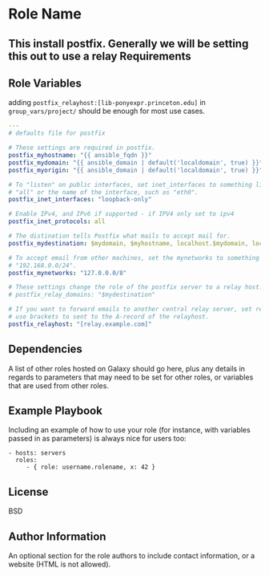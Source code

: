 Role Name
=========

This install postfix. Generally we will be setting this out to use a relay
Requirements
------------


Role Variables
--------------

adding
`postfix_relayhost:[lib-ponyexpr.princeton.edu]` in `group_vars/project/` should
be enough for most use cases.

```yaml
---
# defaults file for postfix

# These settings are required in postfix.
postfix_myhostname: "{{ ansible_fqdn }}"
postfix_mydomain: "{{ ansible_domain | default('localdomain', true) }}"
postfix_myorigin: "{{ ansible_domain | default('localdomain', true) }}"

# To "listen" on public interfaces, set inet_interfaces to something like
# "all" or the name of the interface, such as "eth0".
postfix_inet_interfaces: "loopback-only"

# Enable IPv4, and IPv6 if supported - if IPV4 only set to ipv4
postfix_inet_protocols: all

# The distination tells Postfix what mails to accept mail for.
postfix_mydestination: $mydomain, $myhostname, localhost.$mydomain, localhost

# To accept email from other machines, set the mynetworks to something like
# "192.168.0.0/24".
postfix_mynetworks: "127.0.0.0/8"

# These settings change the role of the postfix server to a relay host.
# postfix_relay_domains: "$mydestination"

# If you want to forward emails to another central relay server, set relayhost.
# use brackets to sent to the A-record of the relayhost.
postfix_relayhost: "[relay.example.com]"
```

Dependencies
------------

A list of other roles hosted on Galaxy should go here, plus any details in regards to parameters that may need to be set for other roles, or variables that are used from other roles.

Example Playbook
----------------

Including an example of how to use your role (for instance, with variables passed in as parameters) is always nice for users too:

    - hosts: servers
      roles:
         - { role: username.rolename, x: 42 }

License
-------

BSD

Author Information
------------------

An optional section for the role authors to include contact information, or a website (HTML is not allowed).
